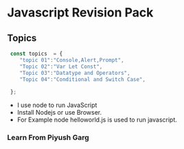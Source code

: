 # Javascript Revision Pack

## Topics

```js
 const topics  = {
    "topic 01":"Console,Alert,Prompt",
    "Topic 02":"Var Let Const",
    "Topic 03":"Datatype and Operators",
    "Topic 04":"Conditional and Switch Case",
    
 };

```
- I use node to run JavaScript 
- Install Nodejs or use Browser.
- For Example node helloworld.js is used to run javascript.
### **Learn From Piyush Garg**
